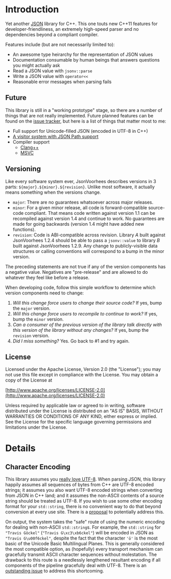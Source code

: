 Introduction
============

Yet another [JSON](http://www.json.org/) library for C++.
This one touts new C++11 features for developer-friendliness, an extremely high-speed parser and no dependencies beyond
 a compliant compiler.

Features include (but are not necessarily limited to):

 - An awesome type heirarchy for the representation of JSON values
 - Documentation consumable by human beings that answers questions you might actually ask
 - Read a JSON value with `jsonv::parse`
 - Write a JSON value with `operator<<`
 - Reasonable error messages when parsing fails

Future
------

This library is still in a "working prototype" stage, so there are a number of things that are not really implemented.
Future planned features can be found on the [issue tracker][future-features], but here is a list of things that matter
 most to me:

 - Full support for Unicode-filled JSON (encoded in UTF-8 in C++)
 - [A visitor system with JSON Path support](https://bitbucket.org/tgockel/json-voorhees/issue/15/generic-visitor-system-for-a-json-tree)
 - Compiler support
     - [Clang++](https://bitbucket.org/tgockel/json-voorhees/issue/20/clang-support)
     - [MSVC](https://bitbucket.org/tgockel/json-voorhees/issue/18/msvc-support)

Versioning
----------

Like every software system ever, JsonVoorhees describes versions in 3 parts: `${major}.${minor}.${revision}`.
Unlike most software, it actually means something when the versions change.

 - `major`: There are no guarantees whatsoever across major releases.
 - `minor`: For a given minor release, all code is forward-compatible source-code compliant.
            That means code written against version 1.1 can be recompiled against version 1.4 and continue to work.
            No guarantees are made for going backwards (version 1.4 might have added new functions).
 - `revision`: Code is ABI-compatible across revision.
               Library *A* built against JsonVoorhees 1.2.4 should be able to pass a `jsonv::value` to library *B*
                built against JsonVoorhees 1.2.9.
               Any change to publicly-visible data structures or calling conventions will correspond to a bump in the
                minor version.

The preceding statements are not true if any of the version components has a negative value.
Negatives are "pre-release" and are allowed to do whatever they feel like before a release.

When developing code, follow this simple workflow to determine which version components need to change:

 1. *Will this change force users to change their source code?*
    If yes, bump the `major` version.
 2. *Will this change force users to recompile to continue to work?*
    If yes, bump the `minor` version.
 3. *Can a consumer of the previous version of the library talk directly with this version of the library without any
    changes?*
    If yes, bump the `revision` version.
 4. *Did I miss something?*
    Yes. Go back to #1 and try again.

License
-------

Licensed under the Apache License, Version 2.0 (the "License"); you may not use this file except in compliance with
the License. You may obtain a copy of the License at
 
  [http://www.apache.org/licenses/LICENSE-2.0](http://www.apache.org/licenses/LICENSE-2.0)

Unless required by applicable law or agreed to in writing, software distributed under the License is distributed on
an "AS IS" BASIS, WITHOUT WARRANTIES OR CONDITIONS OF ANY KIND, either express or implied. See the License for the
specific language governing permissions and limitations under the License.

Details
=======

Character Encoding
------------------

This library assumes you [really love UTF-8](http://www.utf8everywhere.org/).
When parsing JSON, this library happily assumes all sequences of bytes from C++ are UTF-8 encoded strings; it assumes
 you also want UTF-8 encoded strings when converting from JSON in C++ land; and it assumes the non-ASCII contents of a
 source string should be treated as UTF-8.
If you wish to use some other encoding format for your `std::string`, there is no convenient way to do that beyond
 conversion at every use site.
There is a [proposal][decode-non-utf8] to potentially address this.

On output, the system takes the "safe" route of using the numeric encoding for dealing with non-ASCII `std::string`s.
For example, the `std::string` for `"Travis Göckel"` (`"Travis G\xc3\xb6ckel"`) will be encoded in JSON as
 `"Travis G\u00f6ckel"`, despite the fact that the character `'ö'` is the most basic of the Unicode Basic Multilingual
 Planes.
This is generally considered the most compatible option, as (hopefully) every transport mechanism can gracefully
 transmit ASCII character sequences without molestation.
The drawback to this route is a needlessly lengthened resultant encoding if all components of the pipeline gracefully
 deal with UTF-8.
There is an [outstanding issue][encode-utf8] to address this shortcoming.

 [decode-non-utf8]: https://bitbucket.org/tgockel/json-voorhees/issue/24/decode-numeric-encodings-into-arbitrarily
    "Decode numeric encodings into arbitrarily encoded std::string"
 [encode-utf8]: https://bitbucket.org/tgockel/json-voorhees/issue/21/string-encoding-should-allow-utf-8-output
    "Issue 21: String encoding should allow UTF-8 output"
 [future-features]: https://bitbucket.org/tgockel/json-voorhees/issues?kind=enhancement&kind=proposal&status=new&status=open
    "Future features"
